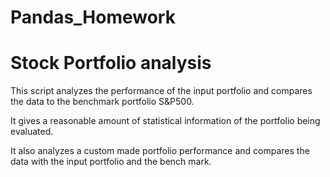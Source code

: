 # Pandas_Homework

# Stock Portfolio analysis

This script analyzes the performance of the input portfolio and compares the data to the benchmark portfolio S&P500. 

It gives a reasonable amount of statistical information of the portfolio being evaluated. 

It also analyzes a custom made portfolio performance and compares the data with the input portfolio and the bench mark. 
